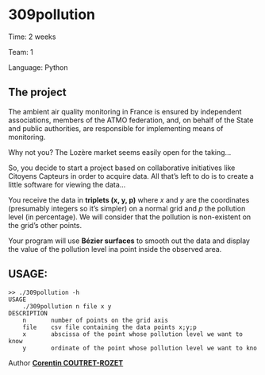 309pollution
===

Time:       2 weeks

Team:       1

Language:   Python


The project
----
The ambient air quality monitoring in France is ensured by independent associations, members of the ATMO federation, and, on behalf of the State and public authorities, are responsible for implementing means of monitoring.

Why not you? The Lozère market seems easily open for the taking...

So, you decide to start a project based on collaborative initiatives like Citoyens Capteurs in order to acquire data. All that’s left to do is to create a little software for viewing the data...

You receive the data in **triplets (x, y, p)** where *x* and *y* are the coordinates (presumably integers so it’s simpler) on a normal grid and *p* the pollution level (in percentage). We will consider that the pollution is non-existent on the grid’s other points.

Your program will use **Bézier surfaces** to smooth out the data and display the value of the pollution level ina point inside the observed area.

## USAGE:

```
>> ./309pollution -h
USAGE
    ./309pollution n file x y
DESCRIPTION
    n       number of points on the grid axis
    file    csv file containing the data points x;y;p
    x       abscissa of the point whose pollution level we want to know
    y       ordinate of the point whose pollution level we want to kno
```

Author [**Corentin COUTRET-ROZET**](https://github.com/sheiiva)